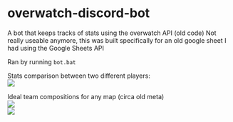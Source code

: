 # overwatch-discord-bot

A bot that keeps tracks of stats using the overwatch API (old code)
Not really useable anymore, this was built specifically for an old google sheet I had using the Google Sheets API

Ran by running `bot.bat`

Stats comparison between two different players:\
![](https://i.ibb.co/74GwRSC/unknown.png)

Ideal team compositions for any map (circa old meta)\
![](https://i.ibb.co/PDb6tVL/unknown.png)\
![](https://i.ibb.co/T16nXtf/unknown.png)
